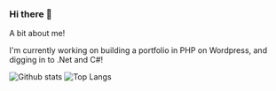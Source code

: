 ### Hi there 👋

<!--
**Livi-96/Livi-96** is a ✨ _special_ ✨ repository because its `README.md` (this file) appears on your GitHub profile.

Here are some ideas to get you started:

- 🔭 I’m currently working on ...
- 🌱 I’m currently learning ...
- 👯 I’m looking to collaborate on ...
- 🤔 I’m looking for help with ...
- 💬 Ask me about ...
- 📫 How to reach me: ...
- 😄 Pronouns: ...
- ⚡ Fun fact: ...
-->

A bit about me!

I'm currently working on building a portfolio in PHP on Wordpress, and digging in to .Net and C#!

<img src="https://github-readme-stats.vercel.app/api?username=Livi-96&show_icons=true&theme=transparent" alt="Github stats"> ![Top Langs](https://github-readme-stats.vercel.app/api/top-langs/?username=Livi-96&theme=tokyonight)

